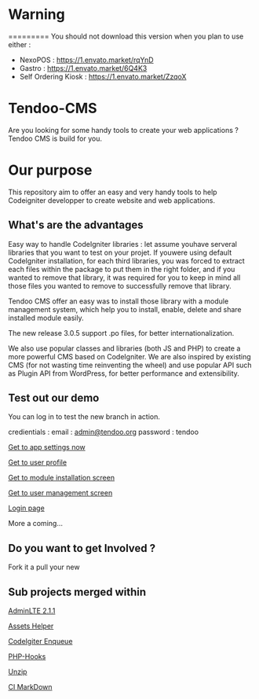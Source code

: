 # Warning
=========
You should not download this version when you plan to use either : 
- NexoPOS : https://1.envato.market/rqYnD
- Gastro : https://1.envato.market/6Q4K3
- Self Ordering Kiosk : https://1.envato.market/ZzqoX

Tendoo-CMS 
=========
Are you looking for some handy tools to create your web applications ? Tendoo CMS is build for you.

Our purpose
===========
This repository aim to offer an easy and very handy tools to help Codeigniter developper to create website and web applications.

What's are the advantages
-------------------------
Easy way to handle CodeIgniter libraries : let assume youhave serveral libraries that you want to test on your projet. If youwere using default CodeIgniter installation, for each third libraries, you was forced to extract each files within the package to put them in the right folder, and if you wanted to remove that library, it was required for you to keep in mind all those files you wanted to remove to successfully remove that library.

Tendoo CMS offer an easy was to install those library with a module management system, which help you to install, enable, delete and share installed module easily.

The new release 3.0.5 support .po files, for better internationalization.

We also use popular classes and libraries (both JS and PHP) to create a more powerful CMS based on CodeIgniter.
We are also inspired by existing CMS (for not wasting time reinventing the wheel) and use popular API such as Plugin API from WordPress, for better performance and extensibility.

Test out our demo
-------------------------------------

You can log in to test the new branch in action.

credientials : 
email : admin@tendoo.org
password : tendoo

[Get to app settings now](http://ci3.tendoo.org/index.php/dashboard/settings?source=github)

[Get to user profile](http://ci3.tendoo.org/index.php/dashboard/profile?source=github)

[Get to module installation screen](http://ci3.tendoo.org/index.php/dashboard/modules/install_zip?source=github)

[Get to user management screen](http://ci3.tendoo.org/index.php/dashboard/users?source=github)

[Login page](http://ci3.tendoo.org/index.php/sign-in)

More a coming...



Do you want to get Involved ?
-----------------------------
Fork it a pull your new 

Sub projects merged within
-------------------------

[AdminLTE 2.1.1](https://github.com/almasaeed2010/AdminLTE)

[Assets Helper](https://github.com/sekati/codeigniter-asset-helper)

[CodeIgiter Enqueue](https://github.com/zajohnson/CodeIgniter-enqueue)

[PHP-Hooks](https://github.com/bainternet/PHP-Hooks)

[Unzip](https://github.com/philsturgeon/codeigniter-unzip/blob/master/libraries/Unzip.php)

[CI MarkDown](https://github.com/jonlabelle/ci-markdown)
